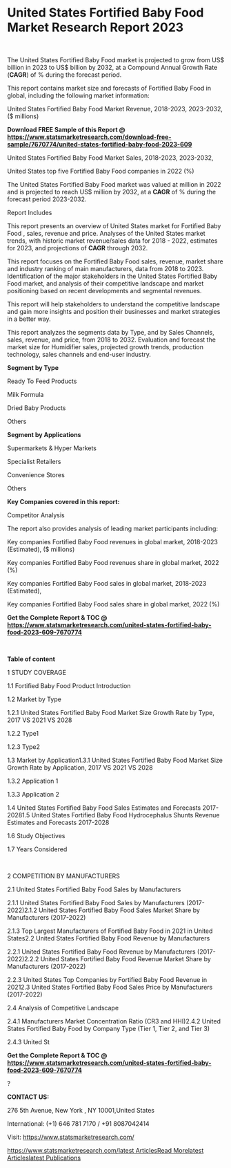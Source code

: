 <h1>United States Fortified Baby Food Market Research Report 2023</h1><br/><p>The United States Fortified Baby Food market is projected to grow from US$ billion in 2023 to US$ billion by 2032, at a Compound Annual Growth Rate (<strong>CAGR</strong>) of % during the forecast period.</p>
 
 
 
 <p>This report contains market size and forecasts of Fortified Baby Food in global, including the following market information:</p>
 
 
 
 <p>United States Fortified Baby Food Market Revenue, 2018-2023, 2023-2032, ($ millions)</p>
 
 
 
 <p><strong>Download FREE Sample of this Report @ <a href="https://www.statsmarketresearch.com/download-free-sample/7670774/united-states-fortified-baby-food-2023-609">https://www.statsmarketresearch.com/download-free-sample/7670774/united-states-fortified-baby-food-2023-609</a></strong></p>
 
 
 
 <p>United States Fortified Baby Food Market Sales, 2018-2023, 2023-2032,</p>
 
 
 
 <p>United States top five Fortified Baby Food companies in 2022 (%)</p>
 
 
 
 <p>The United States Fortified Baby Food market was valued at million in 2022 and is projected to reach US$ million by 2032, at a <strong>CAGR</strong> of % during the forecast period 2023-2032.</p>
 
 
 
 <p>Report Includes</p>
 
 
 
 <p>This report presents an overview of United States market for Fortified Baby Food , sales, revenue and price. Analyses of the United States market trends, with historic market revenue/sales data for 2018 - 2022, estimates for 2023, and projections of <strong>CAGR</strong> through 2032.</p>
 
 
 
 <p>This report focuses on the Fortified Baby Food sales, revenue, market share and industry ranking of main manufacturers, data from 2018 to 2023. Identification of the major stakeholders in the United States Fortified Baby Food market, and analysis of their competitive landscape and market positioning based on recent developments and segmental revenues.</p>
 
 
 
 <p>This report will help stakeholders to understand the competitive landscape and gain more insights and position their businesses and market strategies in a better way.</p>
 
 
 
 <p>This report analyzes the segments data by Type, and by Sales Channels, sales, revenue, and price, from 2018 to 2032. Evaluation and forecast the market size for Humidifier sales, projected growth trends, production technology, sales channels and end-user industry.</p>
 
 
 
 <p><strong>Segment by Type</strong></p>
 
 
 
 <p>Ready To Feed Products</p>
 
 
 
 <p>Milk Formula</p>
 
 
 
 <p>Dried Baby Products</p>
 
 
 
 <p>Others</p>
 
 
 
 <p><strong>Segment <strong><strong>by Applications</strong></strong></strong></p>
 
 
 
 <p>Supermarkets & Hyper Markets</p>
 
 
 
 <p>Specialist Retailers</p>
 
 
 
 <p>Convenience Stores</p>
 
 
 
 <p>Others</p>
 
 
 
 <p><strong>Key Companies covered in this report:</strong></p>
 
 
 
 <p>Competitor Analysis</p>
 
 
 
 <p>The report also provides analysis of leading market participants including:</p>
 
 
 
 <p>Key companies Fortified Baby Food revenues in global market, 2018-2023 (Estimated), ($ millions)</p>
 
 
 
 <p>Key companies Fortified Baby Food revenues share in global market, 2022 (%)</p>
 
 
 
 <p>Key companies Fortified Baby Food sales in global market, 2018-2023 (Estimated),</p>
 
 
 
 <p>Key companies Fortified Baby Food sales share in global market, 2022 (%)</p>
 
 
 
 <div><b>Get the Complete Report & TOC @ <a href="https://www.statsmarketresearch.com/united-states-fortified-baby-food-2023-609-7670774">https://www.statsmarketresearch.com/united-states-fortified-baby-food-2023-609-7670774</a></b></div>
 
 
 
 <p><br />
 
 <b>Table of content</b></p>
 
 
 
 <p>1 STUDY COVERAGE<br />
 
 1.1 Fortified Baby Food Product Introduction<br />
 
 1.2 Market by Type<br />
 
 1.2.1 United States Fortified Baby Food Market Size Growth Rate by Type, 2017 VS 2021 VS 2028<br />
 
 1.2.2 Type1<br />
 
 1.2.3 Type2<br />
 
 1.3 Market by Application1.3.1 United States Fortified Baby Food Market Size Growth Rate by Application, 2017 VS 2021 VS 2028<br />
 
 1.3.2 Application 1<br />
 
 1.3.3 Application 2<br />
 
 1.4 United States Fortified Baby Food Sales Estimates and Forecasts 2017-20281.5 United States Fortified Baby Food Hydrocephalus Shunts Revenue Estimates and Forecasts 2017-2028<br />
 
 1.6 Study Objectives<br />
 
 1.7 Years Considered<br />
 
 <br />
 
 2 COMPETITION BY MANUFACTURERS<br />
 
 2.1 United States Fortified Baby Food Sales by Manufacturers<br />
 
 2.1.1 United States Fortified Baby Food Sales by Manufacturers (2017-2022)2.1.2 United States Fortified Baby Food Sales Market Share by Manufacturers (2017-2022)<br />
 
 2.1.3 Top Largest Manufacturers of Fortified Baby Food in 2021 in United States2.2 United States Fortified Baby Food Revenue by Manufacturers<br />
 
 2.2.1 United States Fortified Baby Food Revenue by Manufacturers (2017-2022)2.2.2 United States Fortified Baby Food Revenue Market Share by Manufacturers (2017-2022)<br />
 
 2.2.3 United States Top Companies by Fortified Baby Food Revenue in 20212.3 United States Fortified Baby Food Sales Price by Manufacturers (2017-2022)<br />
 
 2.4 Analysis of Competitive Landscape<br />
 
 2.4.1 Manufacturers Market Concentration Ratio (CR3 and HHI)2.4.2 United States Fortified Baby Food by Company Type (Tier 1, Tier 2, and Tier 3)<br />
 
 2.4.3 United St</p>
 
 
 
 <div><b>Get the Complete Report & TOC @ <a href="https://www.statsmarketresearch.com/united-states-fortified-baby-food-2023-609-7670774">https://www.statsmarketresearch.com/united-states-fortified-baby-food-2023-609-7670774</a></b></div>
 
 
 
 <p>? </p>
 
 
 
 <p><b>CONTACT US:</b><br />
 
 276 5th Avenue, New York , NY 10001,United States<br />
 
 International: (+1) 646 781 7170 / +91 8087042414<br />
 
 Visit: <a href="https://www.statsmarketresearch.com/">https://www.statsmarketresearch.com/</a><br />
 
 <a href="https://gyeongbokgung.com">https://www.statsmarketresearch.com/</a><a href="https://hallyeomaritime.com">latest Articles</a><a href="https://jingwansa.com">Read More</a><a href="https://nguoiviet.jp/">latest Articles</a><a href="https://www.intelmarketresearch.com/">latest Publications</a></p>